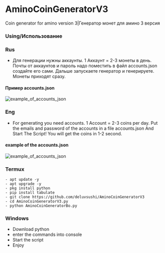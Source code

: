 # AminoCoinGeneratorV3
Coin generator for amino version 3|Генератор монет для амино 3 версия

### Using/Использование

### Rus
- Для генерации нужны аккаунты. 1 Аккаунт = 2-3 монеты в день. Почты от аккаунтов и пароль надо поместить в файл accounts.json создайте его сами. Дальше запускаете генератор и генерируете. Монеты приходят сразу.

#### Пример accounts.json 
![example_of_accounts_json](https://i.ibb.co/vvxjMhL/IMG-20211127-170135.jpg)

### Eng
- For generating you need accounts. 1 Account = 2-3 coins per day. Put the emails and password of the accounts in a file accounts.json And Start The Script! You will get the coins in 1-2 second.

#### example of the accounts.json
![example_of_accounts_json](https://i.ibb.co/vvxjMhL/IMG-20211127-170135.jpg)

### Termux
```shell
- apt update -y
- apt upgrade -y
- pkg install python
- pip install tabulate
- git clone https://github.com/deluvsushi/AminoCoinGeneratorV3
- cd AminoCoinGeneratorV3.py
- python AminoCoinGeneratorBo.py
```

### Windows
- Download python
- enter the commands into console 
- Start the script 
- Enjoy
